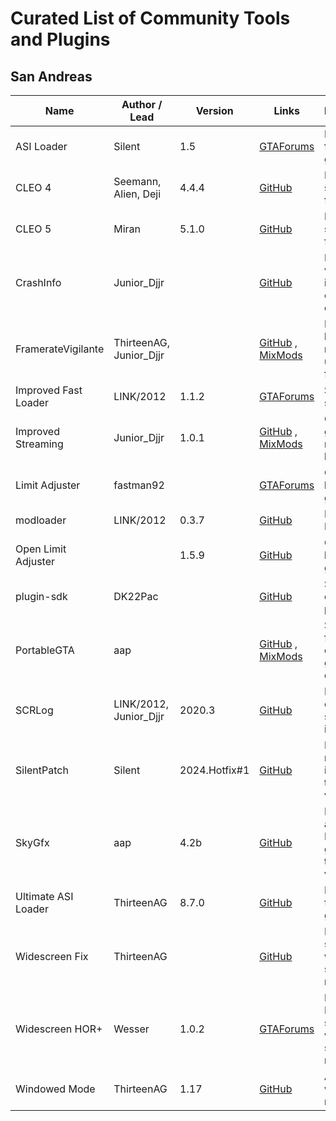 # Curated List of Community Tools and Plugins

## San Andreas

| Name                 | Author / Lead           | Version       | Links                                                                                                                                                              | Description                                     |
| -------------------- | ----------------------- | ------------- | ------------------------------------------------------------------------------------------------------------------------------------------------------------------ | ----------------------------------------------- |
| ASI Loader           | Silent                  | 1.5           | [GTAForums](https://gtaforums.com/topic/523982-relopensrc-silents-asi-loader)                                                                                      | Load ASI files on game start                    |
| CLEO 4               | Seemann, Alien, Deji    | 4.4.4         | [GitHub](https://github.com/cleolibrary/CLEO4)                                                                                                                     | New scripting features                          |
| CLEO 5               | Miran                   | 5.1.0         | [GitHub](https://github.com/cleolibrary/CLEO5)                                                                                                                     | New scripting features                          |
| CrashInfo            | Junior_Djjr             |               | [GitHub](https://github.com/JuniorDjjr/CrashInfo)                                                                                                                  | Display various information on game crash       |
| FramerateVigilante   | ThirteenAG, Junior_Djjr |               | [GitHub](https://www.mixmods.com.br/2022/08/iii-vc-sa-framerate-vigilante/) , [MixMods](https://www.mixmods.com.br/2022/08/iii-vc-sa-framerate-vigilante/)         | Fix game bugs related to uncapped framerate     |
| Improved Fast Loader | LINK/2012               | 1.1.2         | [GTAForums](https://gtaforums.com/topic/686694-improved-fast-loader)                                                                                               | Skip intro sequence                             |
| Improved Streaming   | Junior_Djjr             | 1.0.1         | [GitHub](https://github.com/JuniorDjjr/LoadWholeMap) , [MixMods](https://www.mixmods.com.br/2022/04/improved-streaming/)                                           | Optimizes game resources loading                |
| Limit Adjuster       | fastman92               |               | [GTAForums](https://gtaforums.com/topic/733982-fastman92-limit-adjuster)                                                                                           | Change hardcoded game limits                    |
| modloader            | LINK/2012               | 0.3.7         | [GitHub](https://github.com/thelink2012/modloader)                                                                                                                 | Mod Loader                                      |
| Open Limit Adjuster  |                         | 1.5.9         | [GitHub](https://github.com/GTAmodding/III.VC.SA.LimitAdjuster)                                                                                                    | Change hardcoded game limits                    |
| plugin-sdk           | DK22Pac                 |               | [GitHub](https://github.com/DK22Pac/plugin-sdk/)                                                                                                                   | SDK for creating plugins                        |
| PortableGTA          | aap                     |               | [GitHub](https://github.com/GTAmodding/miscmods) , [MixMods](https://www.mixmods.com.br/2021/06/iii-vc-sa-portablegta-change-saves-folder-mudar-pasta-user-files/) | Store saves files and config in game directory  |
| SCRLog               | LINK/2012, Junior_Djjr  | 2020.3        | [GitHub](https://github.com/JuniorDjjr/scrlog)                                                                                                                     | Log executed script instructions                |
| SilentPatch          | Silent                  | 2024.Hotfix#1 | [GitHub](https://github.com/CookiePLMonster/SilentPatch)                                                                                                           | Fix numerous issues in the vanilla version      |
| SkyGfx               | aap                     | 4.2b          | [GitHub](https://github.com/aap/skygfx)                                                                                                                            | Brings accurate PS2 graphics to the PC version  |
| Ultimate ASI Loader  | ThirteenAG              | 8.7.0         | [GitHub](https://github.com/ThirteenAG/Ultimate-ASI-Loader)                                                                                                        | Load ASI files on game start                    |
| Widescreen Fix       | ThirteenAG              |               | [GitHub](https://github.com/ThirteenAG/WidescreenFixesPack)                                                                                                        | Better support of wide screen resolutions |
| Widescreen HOR+      | Wesser                  | 1.0.2         | [GTAForums](https://gtaforums.com/topic/669618-plugos-widescreen-hor-support/)                                                                                     | Proper Hor+ scaling on wide screen resolutions  |
| Windowed Mode        | ThirteenAG              | 1.17          | [GitHub](https://github.com/ThirteenAG/III.VC.SA.WindowedMode)                                                                                                     | Add windowed mode                               |
